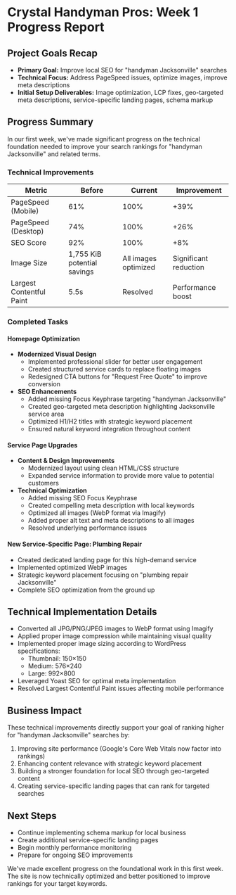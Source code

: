 # Crystal Handyman Pros: Week 1 Progress Report

## Project Goals Recap
- **Primary Goal:** Improve local SEO for "handyman Jacksonville" searches
- **Technical Focus:** Address PageSpeed issues, optimize images, improve meta descriptions
- **Initial Setup Deliverables:** Image optimization, LCP fixes, geo-targeted meta descriptions, service-specific landing pages, schema markup

## Progress Summary
In our first week, we've made significant progress on the technical foundation needed to improve your search rankings for "handyman Jacksonville" and related terms.

### Technical Improvements

| Metric | Before | Current | Improvement |
|--------|--------|---------|-------------|
| PageSpeed (Mobile) | 61% | 100% | +39% |
| PageSpeed (Desktop) | 74% | 100% | +26% |
| SEO Score | 92% | 100% | +8% |
| Image Size | 1,755 KiB potential savings | All images optimized | Significant reduction |
| Largest Contentful Paint | 5.5s | Resolved | Performance boost |

### Completed Tasks

#### Homepage Optimization
- **Modernized Visual Design**
  - Implemented professional slider for better user engagement
  - Created structured service cards to replace floating images
  - Redesigned CTA buttons for "Request Free Quote" to improve conversion
- **SEO Enhancements**
  - Added missing Focus Keyphrase targeting "handyman Jacksonville"
  - Created geo-targeted meta description highlighting Jacksonville service area
  - Optimized H1/H2 titles with strategic keyword placement
  - Ensured natural keyword integration throughout content

#### Service Page Upgrades
- **Content & Design Improvements**
  - Modernized layout using clean HTML/CSS structure
  - Expanded service information to provide more value to potential customers
- **Technical Optimization**
  - Added missing SEO Focus Keyphrase
  - Created compelling meta description with local keywords
  - Optimized all images (WebP format via Imagify)
  - Added proper alt text and meta descriptions to all images
  - Resolved underlying performance issues

#### New Service-Specific Page: Plumbing Repair
- Created dedicated landing page for this high-demand service
- Implemented optimized WebP images
- Strategic keyword placement focusing on "plumbing repair Jacksonville"
- Complete SEO optimization from the ground up

## Technical Implementation Details
- Converted all JPG/PNG/JPEG images to WebP format using Imagify
- Applied proper image compression while maintaining visual quality
- Implemented proper image sizing according to WordPress specifications:
  - Thumbnail: 150×150
  - Medium: 576×240
  - Large: 992×800
- Leveraged Yoast SEO for optimal meta implementation
- Resolved Largest Contentful Paint issues affecting mobile performance

## Business Impact
These technical improvements directly support your goal of ranking higher for "handyman Jacksonville" searches by:
1. Improving site performance (Google's Core Web Vitals now factor into rankings)
2. Enhancing content relevance with strategic keyword placement
3. Building a stronger foundation for local SEO through geo-targeted content
4. Creating service-specific landing pages that can rank for targeted searches

## Next Steps
- Continue implementing schema markup for local business
- Create additional service-specific landing pages
- Begin monthly performance monitoring
- Prepare for ongoing SEO improvements

We've made excellent progress on the foundational work in this first week. The site is now technically optimized and better positioned to improve rankings for your target keywords.